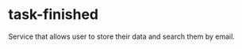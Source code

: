 task-finished
=============

Service that allows user to store their data and search them by email.
